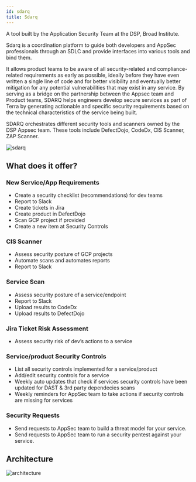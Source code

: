 ```yaml
---
id: sdarq
title: Sdarq
---
```


A tool built by the Application Security Team at the DSP, Broad Institute.

Sdarq is a coordination platform to guide both developers and AppSec professionals through an SDLC and provide interfaces into various tools and bind them.

It allows product teams to be aware of all security-related and compliance-related requirements as early as possible, ideally before they have even written a single line of code and for better visibility and eventually better mitigation for any potential vulnerabilities that may exist in any service. By serving as a bridge on the partnership between the Appsec team and Product teams, SDARQ helps engineers develop secure services as part of Terra by generating actionable and specific security requirements based on the technical characteristics of the service being built.

SDARQ orchestrates different security tools and scanners owned by the DSP Appsec team. These tools include DefectDojo, CodeDx, CIS Scanner, ZAP Scanner.

![sdarq](https://broadinstitute.github.io/dsp-appsec-infrastructure-apps/img/sdarq_app.png)

## What does it offer?

### New Service/App Requirements

- Create a security checklist (recommendations) for dev teams
- Report to Slack
- Create tickets in Jira
- Create product in DefectDojo
- Scan GCP project if provided
- Create a new item at Security Controls

### CIS Scanner

- Assess security posture of GCP projects
- Automate scans and automates reports
- Report to Slack

### Service Scan

- Assess security posture of a service/endpoint
- Report to Slack
- Upload results to CodeDx
- Upload results to DefectDojo

### Jira Ticket Risk Assessment

- Assess security risk of dev’s actions to a service

### Service/product Security Controls

- List all security controls implemented for a service/product
- Add/edit security controls for a service
- Weekly auto updates that check if services security controls have been updated for DAST & 3rd party dependecies scans
- Weekly reminders for AppSec team to take actions if security controls are missing for services

### Security Requests

- Send requests to AppSec team to build a threat model for your service.
- Send requests to AppSec team to run a security pentest against your service.


## Architecture

![architecture](https://broadinstitute.github.io/dsp-appsec-infrastructure-apps/img/sdarq.png)

